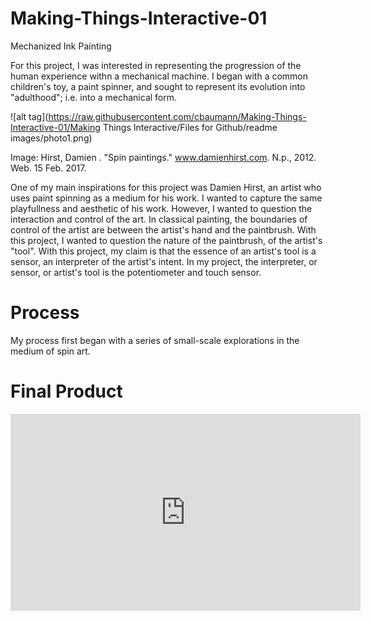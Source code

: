 # Making-Things-Interactive-01
Mechanized Ink Painting 

  For this project, I was interested in representing the progression of the human experience withn a mechanical machine. I began with a common children's toy, a paint spinner, and sought to represent its evolution into "adulthood"; i.e. into a mechanical form.

![alt tag](https://raw.githubusercontent.com/cbaumann/Making-Things-Interactive-01/Making Things Interactive/Files for Github/readme images/photo1.png)

Image: Hirst, Damien . "Spin paintings." www.damienhirst.com. N.p., 2012. Web. 15 Feb. 2017.

  One of my main inspirations for this project was Damien Hirst, an artist who uses paint spinning as a medium for his work. I wanted to capture the same playfullness and aesthetic of his work. However, I wanted to question the interaction and control of the art. In classical painting, the boundaries of control of the artist are between the artist's hand and the paintbrush. With this project, I wanted to question the nature of the paintbrush, of the artist's "tool". With this project, my claim is that the essence of an artist's tool is a sensor, an interpreter of the artist's intent. In my project, the interpreter, or sensor, or artist's tool is the potentiometer and touch sensor. 

# Process 

  My process first began with a series of small-scale explorations in the medium of spin art. 
  
 
# Final Product

  <iframe width="560" height="315" src="https://www.youtube.com/embed/zS0b-3Y6ktA" frameborder="0" allowfullscreen></iframe>

